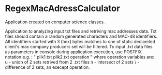 # RegexMacAdressCalculator
Application created on computer science classes.

Application to analyzing input txt files and retriving mac addresses data.
Txt files should contain a random generated characters and MAC-48 identifiers.
All identifiers started with 3 (hex) bytes matches to one of static declareted client's mac company producers set will be filtered.
To input .txt data files as parameters in console during application execution, 
use POSTFIX notation e.g. : " plik1.txt plik2.txt operation " where operation variables are:
u - union of 2 sets retrived from 2 .txt files
n - intersect of 2 sets
\\ - difference of 2 sets, an execept operation.



